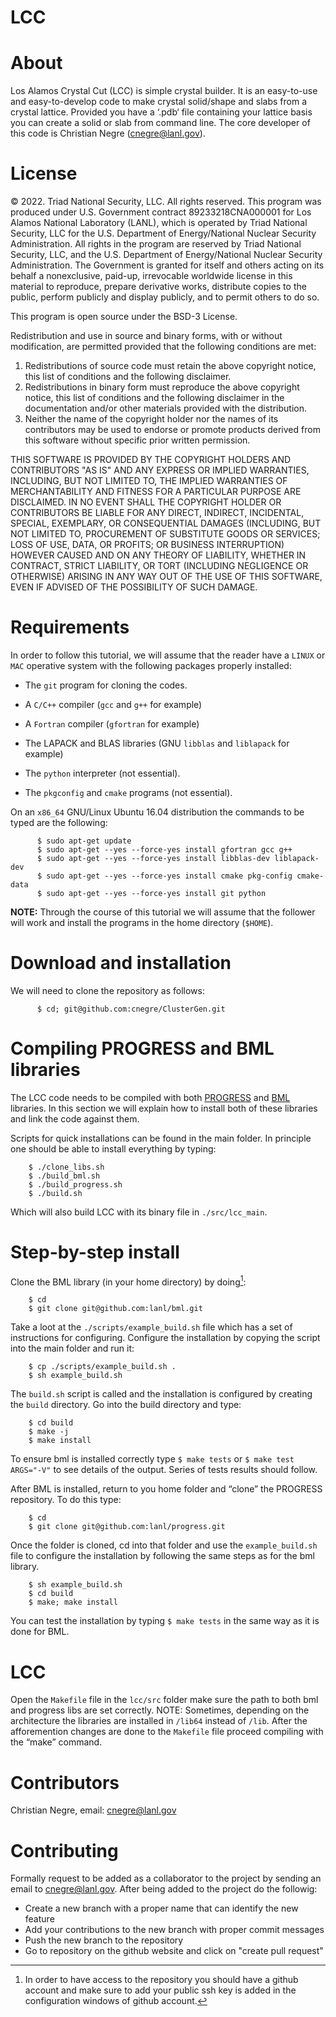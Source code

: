 LCC
===

# About

Los Alamos Crystal Cut (LCC) is simple crystal builder. It is an easy-to-use 
and easy-to-develop code to make crystal solid/shape and slabs from a crystal lattice. 
Provided you have a ‘.pdb‘ file containing your lattice basis you can
create a solid or slab from command line. The core developer of this code is Christian Negre 
(cnegre@lanl.gov).



# License

© 2022. Triad National Security, LLC. All rights reserved. This program was produced under U.S. 
Government contract 89233218CNA000001 for Los Alamos National Laboratory (LANL), 
which is operated by Triad National Security, LLC for the U.S. Department of Energy/National 
Nuclear Security Administration. All rights in the program are reserved by Triad National Security, 
LLC, and the U.S. Department of Energy/National Nuclear Security Administration. 
The Government is granted for itself and others acting on its behalf a nonexclusive, paid-up, 
irrevocable worldwide license in this material to reproduce, prepare derivative works, distribute 
copies to the public, perform publicly and display publicly, and to permit others to do so.

This program is open source under the BSD-3 License.

Redistribution and use in source and binary forms, with or without modification, are permitted
provided that the following conditions are met:

  1. Redistributions of source code must retain the above copyright notice, this list of conditions and
the following disclaimer.
  2. Redistributions in binary form must reproduce the above copyright notice, this list of conditions
and the following disclaimer in the documentation and/or other materials provided with the
distribution.
  3. Neither the name of the copyright holder nor the names of its contributors may be used to endorse
or promote products derived from this software without specific prior written permission.

THIS SOFTWARE IS PROVIDED BY THE COPYRIGHT HOLDERS AND CONTRIBUTORS "AS
IS" AND ANY EXPRESS OR IMPLIED WARRANTIES, INCLUDING, BUT NOT LIMITED TO, THE
IMPLIED WARRANTIES OF MERCHANTABILITY AND FITNESS FOR A PARTICULAR
PURPOSE ARE DISCLAIMED. IN NO EVENT SHALL THE COPYRIGHT HOLDER OR
CONTRIBUTORS BE LIABLE FOR ANY DIRECT, INDIRECT, INCIDENTAL, SPECIAL,
EXEMPLARY, OR CONSEQUENTIAL DAMAGES (INCLUDING, BUT NOT LIMITED TO,
PROCUREMENT OF SUBSTITUTE GOODS OR SERVICES; LOSS OF USE, DATA, OR PROFITS;
OR BUSINESS INTERRUPTION) HOWEVER CAUSED AND ON ANY THEORY OF LIABILITY,
WHETHER IN CONTRACT, STRICT LIABILITY, OR TORT (INCLUDING NEGLIGENCE OR
OTHERWISE) ARISING IN ANY WAY OUT OF THE USE OF THIS SOFTWARE, EVEN IF
ADVISED OF THE POSSIBILITY OF SUCH DAMAGE.

# Requirements

In order to follow this tutorial, we will assume that the reader have a
`LINUX` or `MAC` operative system with the following packages properly
installed:

-   The `git` program for cloning the codes.

-   A `C/C++` compiler (`gcc` and `g++` for example)

-   A `Fortran` compiler (`gfortran` for example)

-   The LAPACK and BLAS libraries (GNU `libblas` and `liblapack`
    for example)

-   The `python` interpreter (not essential).

-   The `pkgconfig` and `cmake` programs (not essential).

On an `x86_64` GNU/Linux Ubuntu 16.04 distribution the commands to be
typed are the following:

          $ sudo apt-get update
          $ sudo apt-get --yes --force-yes install gfortran gcc g++
          $ sudo apt-get --yes --force-yes install libblas-dev liblapack-dev
          $ sudo apt-get --yes --force-yes install cmake pkg-config cmake-data
          $ sudo apt-get --yes --force-yes install git python

**NOTE:** Through the course of this tutorial we will assume that the
follower will work and install the programs in the home directory
(`$HOME`).

# Download and installation

We will need to clone the repository as follows:

          $ cd; git@github.com:cnegre/ClusterGen.git

# Compiling PROGRESS and BML libraries

The LCC code needs to be compiled with both
[PROGRESS](https://github.com/lanl/qmd-progress) and
[BML](https://github.com/lanl/bml) libraries. In this section we will
explain how to install both of these libraries and link the code against
them.

Scripts for quick installations can be found in the main folder.
In principle one should be able to install everything by typing:

        $ ./clone_libs.sh
        $ ./build_bml.sh
        $ ./build_progress.sh
        $ ./build.sh

Which will also build LCC with its binary file in `./src/lcc_main`.

# Step-by-step install

Clone the BML library (in your home directory) by doing[^1]:

        $ cd
        $ git clone git@github.com:lanl/bml.git

Take a loot at the `./scripts/example_build.sh` file which has a set of
instructions for configuring. Configure the installation by copying the
script into the main folder and run it:

        $ cp ./scripts/example_build.sh .
        $ sh example_build.sh

The `build.sh` script is called and the installation is configured by
creating the `build` directory. Go into the build directory and type:

        $ cd build
        $ make -j
        $ make install


To ensure bml is installed correctly type `$ make tests` or
`$ make test ARGS="-V"` to see details of the output. Series of tests
results should follow.

After BML is installed, return to you home folder and “clone” the
PROGRESS repository. To do this type:

        $ cd
        $ git clone git@github.com:lanl/progress.git

Once the folder is cloned, cd into that folder and use the
`example_build.sh` file to configure the installation by following the
same steps as for the bml library.

        $ sh example_build.sh
        $ cd build
        $ make; make install


You can test the installation by typing `$ make tests` in the same way
as it is done for BML.

# LCC

Open the `Makefile` file in the `lcc/src` folder make sure the
path to both bml and progress libs are set correctly. NOTE: Sometimes,
depending on the architecture the libraries are installed in `/lib64`
instead of `/lib`. After the afforemention changes are done to the
`Makefile` file proceed compiling with the “make” command.

# Contributors

Christian Negre, email: cnegre@lanl.gov



[^1]: In order to have access to the repository you should have a github
    account and make sure to add your public ssh key is added in the
    configuration windows of github account.

# Contributing                                                                                                            

Formally request to be added as a collaborator to the project by sending an email to cnegre@lanl.gov. 
After being added to the project do the followig:

  - Create a new branch with a proper name that can identify the new feature
  - Add your contributions to the new branch with proper commit messages
  - Push the new branch to the repository
  - Go to repository on the github website and click on "create pull request"


